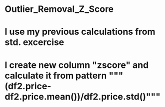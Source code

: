 # Outlier_Removal_Z_Score
# I use my previous calculations from std. excercise
# I create new column "zscore" and calculate it from pattern """(df2.price-df2.price.mean())/df2.price.std()"""

